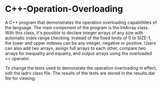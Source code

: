 # C++-Operation-Overloading
A C++ program that demonstrates the operation overloading capabilitites of the language. The main component of the program is the IntArray class. With this class, it's possible to declare integer arrays of any size with automatic index range checking. Instead of the fixed limits of 0 to SIZE-1, the lower and upper indexes can be any integer, negative or positive. Users can also add two arrays, assign full arrays to each other, compare two arrays for inequality and equality, and output arrays using the overloaded &lt;&lt; operator.

To change the tests used to demonstate the operation overloading in effect, edit the iadrv class file. The results of the tests are stored in the results.dat file for viewing.

